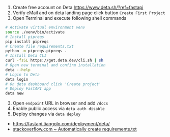 1. Create free account on Deta https://www.deta.sh/?ref=fastapi
2. Verify eMail and on deta landing page click button `Create First Project`
3. Open Terminal and execute following shell commands
```sh
# Activate virtual environment venv
source ./venv/bin/activate
# Install pipreqs
pip install pipreqs
# Create file requirements.txt
python -m pipreqs.pipreqs .
# Install Deta CLI
curl -fsSL https://get.deta.dev/cli.sh | sh
# Open new terminal and confirm installation
deta --help
# Login to Deta
deta login
# On deta dashboard click 'Create project'
# Deploy FastAPI app
deta new
```
3. Open `endpoint` URL in browser and add `/docs`
4. Enable public access via `deta auth disable`
5. Deploy changes via `deta deploy`

- https://fastapi.tiangolo.com/deployment/deta/
- [stackoverflow.com ~ Automatically create requirements.txt](https://stackoverflow.com/a/68469353)
